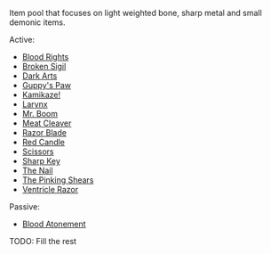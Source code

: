 Item pool that focuses on light weighted bone, sharp metal and small demonic items.

Active:
- [Blood Rights](https://bindingofisaacrebirth.fandom.com/wiki/Blood_Rights)
- [Broken Sigil](/docs/items/active/shit/Broken%20Sigil/idea.md)
- [Dark Arts](https://bindingofisaacrebirth.fandom.com/wiki/Dark_Arts)
- [Guppy's Paw](https://bindingofisaacrebirth.fandom.com/wiki/Guppy%27s_Paw)
- [Kamikaze!](https://bindingofisaacrebirth.fandom.com/wiki/Kamikaze!)
- [Larynx](https://bindingofisaacrebirth.fandom.com/wiki/Larynx)
- [Mr. Boom](https://bindingofisaacrebirth.fandom.com/wiki/Mr._Boom)
- [Meat Cleaver](https://bindingofisaacrebirth.fandom.com/wiki/Meat_Cleaver)
- [Razor Blade](https://bindingofisaacrebirth.fandom.com/wiki/Razor_Blade)
- [Red Candle](https://bindingofisaacrebirth.fandom.com/wiki/Red_Candle)
- [Scissors](https://bindingofisaacrebirth.fandom.com/wiki/Scissors)
- [Sharp Key](https://bindingofisaacrebirth.fandom.com/wiki/Sharp_Key)
- [The Nail](https://bindingofisaacrebirth.fandom.com/wiki/The_Nail)
- [The Pinking Shears](https://bindingofisaacrebirth.fandom.com/wiki/The_Pinking_Shears)
- [Ventricle Razor](https://bindingofisaacrebirth.fandom.com/wiki/Ventricle_Razor)

Passive:
- [Blood Atonement](/docs/items/passive/okay/Blood%20Atonement/idea.md)

TODO: Fill the rest